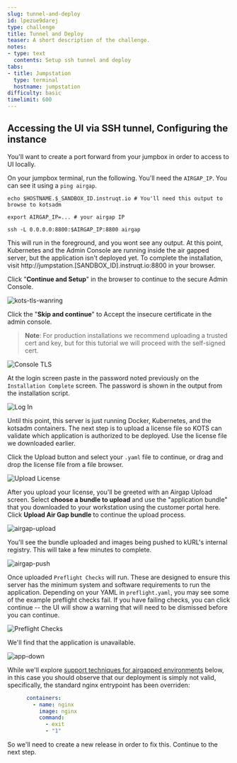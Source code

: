 ```yaml
---
slug: tunnel-and-deploy
id: lpezue9darej
type: challenge
title: Tunnel and Deploy
teaser: A short description of the challenge.
notes:
- type: text
  contents: Setup ssh tunnel and deploy
tabs:
- title: Jumpstation
  type: terminal
  hostname: jumpstation
difficulty: basic
timelimit: 600
---
```


## Accessing the UI via SSH tunnel, Configuring the instance

You'll want to create a port forward from your jumpbox in order to access to UI locally.

On your jumpbox terminal, run the following. You'll need the `AIRGAP_IP`. You can see it using a `ping airgap`.

```shell
echo $HOSTNAME.$_SANDBOX_ID.instruqt.io # You'll need this output to browse to kotsadm

export AIRGAP_IP=... # your airgap IP

ssh -L 0.0.0.0:8800:$AIRGAP_IP:8800 airgap
```

This will run in the foreground, and you wont see any output. At this point, Kubernetes and the Admin Console are running inside the air gapped server, but the application isn't deployed yet.
To complete the installation, visit http://jumpstation.[SANDBOX_ID].instruqt.io:8800 in your browser.

Click "**Continue and Setup**" in the browser to continue to the secure Admin Console.

![kots-tls-wanring](../assets/kots-tls-warning.png)

Click the "**Skip and continue**" to Accept the insecure certificate in the admin console.
> **Note**: For production installations we recommend uploading a trusted cert and key, but for this tutorial we will proceed with the self-signed cert.

![Console TLS](../assets/admin-console-tls.png)

At the login screen paste in the password noted previously on the `Installation Complete` screen. The password is shown in the output from the installation script.

![Log In](../assets/admin-console-login.png)

Until this point, this server is just running Docker, Kubernetes, and the kotsadm containers.
The next step is to upload a license file so KOTS can validate which application is authorized to be deployed. Use the license file we downloaded earlier.

Click the Upload button and select your `.yaml` file to continue, or drag and drop the license file from a file browser.

![Upload License](../assets/upload-license.png)

After you upload your license, you'll be greeted with an Airgap Upload screen. Select **choose a bundle to upload** and use the "application bundle" that you
downloaded to your workstation using the customer portal here. Click **Upload Air Gap bundle** to continue the upload process.

![airgap-upload](../assets/airgap-upload.png)

You'll see the bundle uploaded and images being pushed to kURL's internal registry. This will take a few minutes to complete.

![airgap-push](../assets/airgap-push.png)

Once uploaded `Preflight Checks` will run. These are designed to ensure this server has the minimum system and software requirements to run the application.
Depending on your YAML in `preflight.yaml`, you may see some of the example preflight checks fail.
If you have failing checks, you can click continue -- the UI will show a warning that will need to be dismissed before you can continue.

![Preflight Checks](https://kots.io/images/guides/kots/preflight.png)


We'll find that the application is unavailable.

![app-down](../assets/app-down.png)

While we'll explore [support techniques for airgapped environments](#collecting-a-cli-support-bundle)
below, in this case you should observe that our deployment is simply not valid, specifically, the
standard nginx entrypoint has been overriden:

```yaml
      containers:
        - name: nginx
          image: nginx
          command:
            - exit
            - "1"
```

So we'll need to create a new release in order to fix this. Continue to the next step.